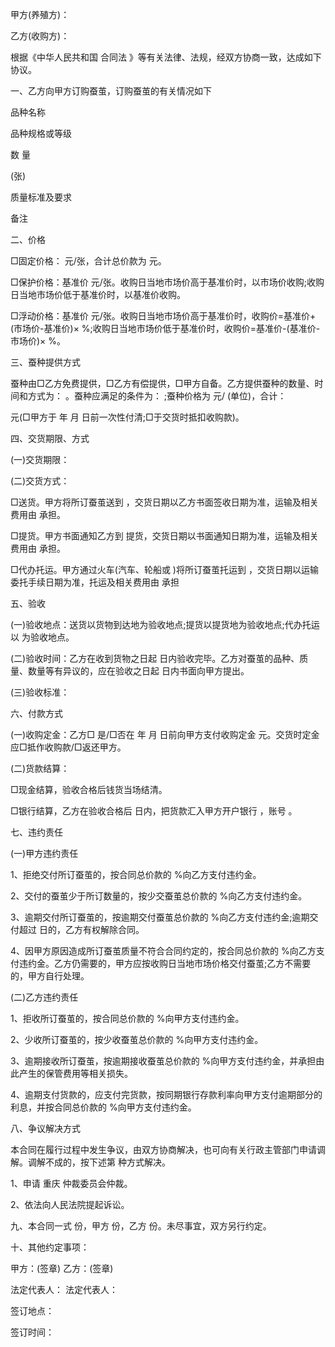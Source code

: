 
 


甲方(养殖方)： 


乙方(收购方)：


根据《中华人民共和国
合同法
》等有关法律、法规，经双方协商一致，达成如下协议。


一、乙方向甲方订购蚕茧，订购蚕茧的有关情况如下


品种名称


品种规格或等级


数 量


(张)


质量标准及要求


备注


二、价格


□固定价格： 元/张，合计总价款为 元。


□保护价格：基准价 元/张。收购日当地市场价高于基准价时，以市场价收购;收购日当地市场价低于基准价时，以基准价收购。


□浮动价格：基准价 元/张。收购日当地市场价高于基准价时，收购价=基准价+(市场价-基准价)× %;收购日当地市场价低于基准价时，收购价=基准价-(基准价-市场价)× %。


三、蚕种提供方式


蚕种由□乙方免费提供，□乙方有偿提供，□甲方自备。乙方提供蚕种的数量、时间和方式为： 。蚕种应满足的条件为： ;蚕种价格为 元/ (单位)，合计：


元(□甲方于 年 月 日前一次性付清;□于交货时抵扣收购款)。


四、交货期限、方式


(一)交货期限：


(二)交货方式：


□送货。甲方将所订蚕茧送到 ，交货日期以乙方书面签收日期为准，运输及相关费用由 承担。


□提货。甲方书面通知乙方到 提货，交货日期以书面通知日期为准，运输及相关费用由 承担。


□代办托运。甲方通过火车(汽车、轮船或 )将所订蚕茧托运到 ，交货日期以运输委托手续日期为准，托运及相关费用由 承担


五、验收


(一)验收地点：送货以货物到达地为验收地点;提货以提货地为验收地点;代办托运以 为验收地点。


(二)验收时间：乙方在收到货物之日起 日内验收完毕。乙方对蚕茧的品种、质量、数量等有异议的，应在验收之日起 日内书面向甲方提出。


(三)验收标准：


六、付款方式


(一)收购定金：乙方□ 是/□否在 年 月 日前向甲方支付收购定金 元。交货时定金应□抵作收购款/□返还甲方。


(二)货款结算：


□现金结算，验收合格后钱货当场结清。


□银行结算，乙方在验收合格后 日内，把货款汇入甲方开户银行 ，账号 。


七、违约责任


(一)甲方违约责任


1、拒绝交付所订蚕茧的，按合同总价款的 %向乙方支付违约金。


2、交付的蚕茧少于所订数量的，按少交蚕茧总价款的 %向乙方支付违约金。


3、逾期交付所订蚕茧的，按逾期交付蚕茧总价款的 %向乙方支付违约金;逾期交付超过 日的，乙方有权解除合同。


4、因甲方原因造成所订蚕茧质量不符合合同约定的，按合同总价款的 %向乙方支付违约金。乙方仍需要的，甲方应按收购日当地市场价格交付蚕茧;乙方不需要的，甲方自行处理。


(二)乙方违约责任


1、拒收所订蚕茧的，按合同总价款的 %向甲方支付违约金。


2、少收所订蚕茧的，按少收蚕茧总价款的 %向甲方支付违约金。


3、逾期接收所订蚕茧，按逾期接收蚕茧总价款的 %向甲方支付违约金，并承担由此产生的保管费用等相关损失。


4、逾期支付货款的，应支付完货款，按同期银行存款利率向甲方支付逾期部分的利息，并按合同总价款的 %向甲方支付违约金。


八、争议解决方式


本合同在履行过程中发生争议，由双方协商解决，也可向有关行政主管部门申请调解。调解不成的，按下述第 种方式解决。


1、申请
重庆
仲裁委员会仲裁。


2、依法向人民法院提起诉讼。


九、本合同一式 份，甲方 份，乙方 份。未尽事宜，双方另行约定。


十、其他约定事项：


甲方：(签章)                                     乙方：(签章)


法定代表人：                                     法定代表人：


签订地点：


签订时间：




 


 

 
 
 
 
 
  


  
 

  


  


  
 
 
 
 

